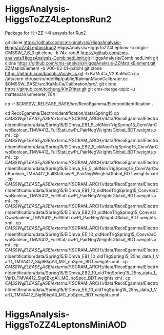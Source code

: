 # HiggsAnalysis-HiggsToZZ4LeptonsRun2
Package for  H->ZZ->4l anaysis for Run2

git clone https://github.com/cms-analysis/HiggsAnalysis-HiggsToZZ4LeptonsRun2 HiggsAnalysis/HiggsToZZ4Leptons -b origin-CMSSW_7_6_3
git clone -b 74x-root6 https://github.com/cms-analysis/HiggsAnalysis-CombinedLimit.git HiggsAnalysis/CombinedLimit 
git clone https://github.com/cms-analysis/HiggsAnalysis-ZZMatrixElement.git ZZMatrixElement -b V00-02-01-patch1
git clone https://github.com/bachtis/Analysis.git -b KaMuCa_V2 KaMuCa 
cp /afs/cern.ch/user/n/ndefilip/public/KalmanMuonCalibrator.cc $CMSSW_BASE/src/KaMuCa/Calibration/src/.
git clone https://github.com/tocheng/KinZfitter.git
git cms-merge-topic -u matteosan1:smearer_76X

cp -r $CMSSW_RELEASE_BASE/src/RecoEgamma/ElectronIdentification .

cd  RecoEgamma/ElectronIdentification/data/Spring15
cp $CMSSW_RELEASE_BASE/external/${SCRAM_ARCH}/data/RecoEgamma/ElectronIdentification/data/Spring15/EIDmva_EB1_5_oldNonTrigSpring15_ConvVarCwoBoolean_TMVA412_FullStatLowPt_PairNegWeightsGlobal_BDT.weights.xml .
cp $CMSSW_RELEASE_BASE/external/${SCRAM_ARCH}/data/RecoEgamma/ElectronIdentification/data/Spring15/EIDmva_EB2_5_oldNonTrigSpring15_ConvVarCwoBoolean_TMVA412_FullStatLowPt_PairNegWeightsGlobal_BDT.weights.xml .
cp $CMSSW_RELEASE_BASE/external/${SCRAM_ARCH}/data/RecoEgamma/ElectronIdentification/data/Spring15/EIDmva_EE_5_oldNonTrigSpring15_ConvVarCwoBoolean_TMVA412_FullStatLowPt_PairNegWeightsGlobal_BDT.weights.xml .
cp $CMSSW_RELEASE_BASE/external/${SCRAM_ARCH}/data/RecoEgamma/ElectronIdentification/data/Spring15/EIDmva_EB1_10_oldNonTrigSpring15_ConvVarCwoBoolean_TMVA412_FullStatLowPt_PairNegWeightsGlobal_BDT.weights.xml .
cp $CMSSW_RELEASE_BASE/external/${SCRAM_ARCH}/data/RecoEgamma/ElectronIdentification/data/Spring15/EIDmva_EB2_10_oldNonTrigSpring15_ConvVarCwoBoolean_TMVA412_FullStatLowPt_PairNegWeightsGlobal_BDT.weights.xml .
cp $CMSSW_RELEASE_BASE/external/${SCRAM_ARCH}/data/RecoEgamma/ElectronIdentification/data/Spring15/EIDmva_EE_10_oldNonTrigSpring15_ConvVarCwoBoolean_TMVA412_FullStatLowPt_PairNegWeightsGlobal_BDT.weights.xml .
cp $CMSSW_RELEASE_BASE/external/${SCRAM_ARCH}/data/RecoEgamma/ElectronIdentification/data/Spring15/EIDmva_EB1_10_oldTrigSpring15_25ns_data_1_VarD_TMVA412_Sig6BkgAll_MG_noSpec_BDT.weights.xml .
cp $CMSSW_RELEASE_BASE/external/${SCRAM_ARCH}/data/RecoEgamma/ElectronIdentification/data/Spring15/EIDmva_EB2_10_oldTrigSpring15_25ns_data_1_VarD_TMVA412_Sig6BkgAll_MG_noSpec_BDT.weights.xml .
cp $CMSSW_RELEASE_BASE/external/${SCRAM_ARCH}/data/RecoEgamma/ElectronIdentification/data/Spring15/EIDmva_EE_10_oldTrigSpring15_25ns_data_1_VarD_TMVA412_Sig6BkgAll_MG_noSpec_BDT.weights.xml .
# HiggsAnalysis-HiggsToZZ4LeptonsMiniAOD
